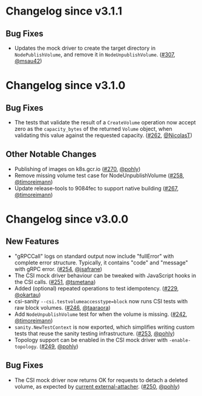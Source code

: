 # Changelog since v3.1.1

## Bug Fixes
 - Updates the mock driver to create the target directory in `NodePublishVolume`, and remove it in `NodeUnpublishVolume`. ([#307](https://github.com/kubernetes-csi/csi-test/pull/307), [@msau42](https://github.com/msau42))

# Changelog since v3.1.0

## Bug Fixes

- The tests that validate the result of a `CreateVolume` operation now accept zero as the `capacity_bytes` of the returned `Volume` object, when validating this value against the requested
  capacity. ([#262](https://github.com/kubernetes-csi/csi-test/pull/262), [@NicolasT](https://github.com/NicolasT))

## Other Notable Changes

- Publishing of images on k8s.gcr.io ([#270](https://github.com/kubernetes-csi/csi-test/pull/270), [@pohly](https://github.com/pohly))
- Remove missing volume test case for NodeUnpublishVolume ([#258](https://github.com/kubernetes-csi/csi-test/pull/258), [@timoreimann](https://github.com/timoreimann))
- Update release-tools to 9084fec to support native building ([#267](https://github.com/kubernetes-csi/csi-test/pull/267), [@timoreimann](https://github.com/timoreimann))

# Changelog since v3.0.0

## New Features

- "gRPCCall" logs on standard output now include "fullError" with complete error structure. Typically, it contains "code" and "message" with gRPC error. ([#254](https://github.com/kubernetes-csi/csi-test/pull/254), [@jsafrane](https://github.com/jsafrane))
- The CSI mock driver behaviour can be tweaked with JavaScript hooks in the CSI calls. ([#251](https://github.com/kubernetes-csi/csi-test/pull/251), [@tsmetana](https://github.com/tsmetana))
- Added (optional) repeated operations to test idempotency. ([#229](https://github.com/kubernetes-csi/csi-test/pull/229), [@okartau](https://github.com/okartau))
- csi-sanity `--csi.testvolumeaccesstype=block` now runs CSI tests with raw block volumes. ([#246](https://github.com/kubernetes-csi/csi-test/pull/246), [@taaraora](https://github.com/taaraora))
- Add `NodeUnpublishVolume` test for when the volume is missing. ([#242](https://github.com/kubernetes-csi/csi-test/pull/242), [@timoreimann](https://github.com/timoreimann))
- `sanity.NewTestContext` is now exported, which simplifies writing custom tests that reuse the sanity testing infrastructure. ([#253](https://github.com/kubernetes-csi/csi-test/pull/253), [@pohly](https://github.com/pohly))
- Topology support can be enabled in the CSI mock driver with `-enable-topology`. ([#249](https://github.com/kubernetes-csi/csi-test/pull/249), [@pohly](https://github.com/pohly))

## Bug Fixes

- The CSI mock driver now returns OK for requests to detach a deleted volume, as expected by [current external-attacher](https://github.com/kubernetes-csi/external-attacher/pull/165). ([#250](https://github.com/kubernetes-csi/csi-test/pull/250), [@pohly](https://github.com/pohly))
